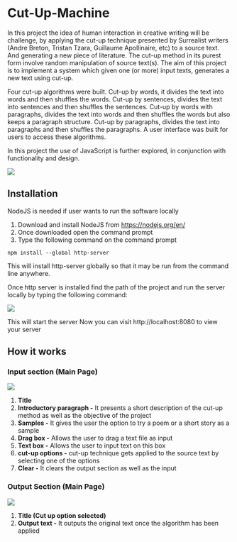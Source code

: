 # Cut-Up-Machine

In this project the idea of human interaction in creative writing will be challenge, by applying the cut-up technique presented by Surrealist writers (Andre Breton, Tristan Tzara, Guillaume Apollinaire, etc) to a source text. And generating a new piece of literature. The cut-up method in its purest form involve random manipulation of source text(s). The aim of this project is to implement a system which given one (or more) input texts, generates a new text using cut-up.

Four cut-up algorithms were built. Cut-up by words, it divides the text into words and then shuffles the words. Cut-up by sentences, divides the text into sentences and then shuffles the sentences. Cut-up by words with paragraphs, divides the text into words and then shuffles the words but also keeps a paragraph structure. Cut-up by paragraphs, divides the text into paragraphs and then shuffles the paragraphs.
A user interface was built for users to access these algorithms.

In this project the use of JavaScript is further explored, in conjunction with functionality and design.

![](https://i.imgur.com/WZLky6E.png)



## Installation

NodeJS is needed if user wants to run the software locally

1. Download and install NodeJS from https://nodejs.org/en/
2. Once downloaded open the command prompt
3. Type the following command on the command prompt

```shell
npm install --global http-server
```

This will install http-server globally so that it may be run from the command line anywhere.

Once http server is installed find the path of the project and run the server locally by typing the following command:

![](https://i.imgur.com/D3OZM5l.png)

This will start the server Now you can visit http://localhost:8080 to view your server

## How it works

### Input section (Main Page)

![](https://i.imgur.com/KEwvK0c.png)

1. **Title**
2. **Introductory paragraph -** It presents a short description of the cut-up method as well as the objective of the project
3. **Samples -** It gives the user the option to try a poem or a short story as a sample
4. **Drag box -** Allows the user to drag a text file as input
5. **Text box -** Allows the user to input text on this box
6. **cut-up options -** cut-up technique gets applied to the source text by selecting one of the options
7. **Clear -** It clears the output section as well as the input

### Output Section (Main Page)

![](https://i.imgur.com/ly9TuMr.png)

1. **Title (Cut up option selected)**
2. **Output text -** It outputs the original text once the algorithm has been applied
